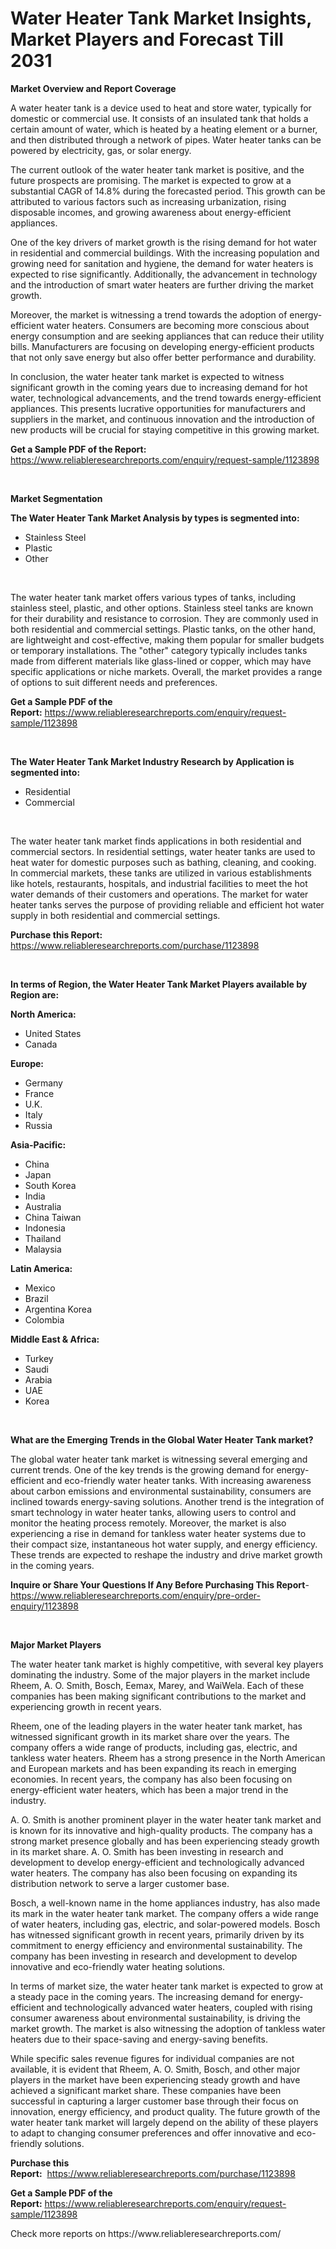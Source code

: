 <p><h1>Water Heater Tank Market Insights, Market Players and Forecast Till 2031</h1></p><p><strong>Market Overview and Report Coverage</strong></p>
<p><p>A water heater tank is a device used to heat and store water, typically for domestic or commercial use. It consists of an insulated tank that holds a certain amount of water, which is heated by a heating element or a burner, and then distributed through a network of pipes. Water heater tanks can be powered by electricity, gas, or solar energy.</p><p>The current outlook of the water heater tank market is positive, and the future prospects are promising. The market is expected to grow at a substantial CAGR of 14.8% during the forecasted period. This growth can be attributed to various factors such as increasing urbanization, rising disposable incomes, and growing awareness about energy-efficient appliances.</p><p>One of the key drivers of market growth is the rising demand for hot water in residential and commercial buildings. With the increasing population and growing need for sanitation and hygiene, the demand for water heaters is expected to rise significantly. Additionally, the advancement in technology and the introduction of smart water heaters are further driving the market growth.</p><p>Moreover, the market is witnessing a trend towards the adoption of energy-efficient water heaters. Consumers are becoming more conscious about energy consumption and are seeking appliances that can reduce their utility bills. Manufacturers are focusing on developing energy-efficient products that not only save energy but also offer better performance and durability.</p><p>In conclusion, the water heater tank market is expected to witness significant growth in the coming years due to increasing demand for hot water, technological advancements, and the trend towards energy-efficient appliances. This presents lucrative opportunities for manufacturers and suppliers in the market, and continuous innovation and the introduction of new products will be crucial for staying competitive in this growing market.</p></p>
<p><strong>Get a Sample PDF of the Report:</strong> <a href="https://www.reliableresearchreports.com/enquiry/request-sample/1123898">https://www.reliableresearchreports.com/enquiry/request-sample/1123898</a></p>
<p>&nbsp;</p>
<p><strong>Market Segmentation</strong></p>
<p><strong>The Water Heater Tank Market Analysis by types is segmented into:</strong></p>
<p><ul><li>Stainless Steel</li><li>Plastic</li><li>Other</li></ul></p>
<p>&nbsp;</p>
<p><p>The water heater tank market offers various types of tanks, including stainless steel, plastic, and other options. Stainless steel tanks are known for their durability and resistance to corrosion. They are commonly used in both residential and commercial settings. Plastic tanks, on the other hand, are lightweight and cost-effective, making them popular for smaller budgets or temporary installations. The "other" category typically includes tanks made from different materials like glass-lined or copper, which may have specific applications or niche markets. Overall, the market provides a range of options to suit different needs and preferences.</p></p>
<p><strong>Get a Sample PDF of the Report:</strong>&nbsp;<a href="https://www.reliableresearchreports.com/enquiry/request-sample/1123898">https://www.reliableresearchreports.com/enquiry/request-sample/1123898</a></p>
<p>&nbsp;</p>
<p><strong>The Water Heater Tank Market Industry Research by Application is segmented into:</strong></p>
<p><ul><li>Residential</li><li>Commercial</li></ul></p>
<p>&nbsp;</p>
<p><p>The water heater tank market finds applications in both residential and commercial sectors. In residential settings, water heater tanks are used to heat water for domestic purposes such as bathing, cleaning, and cooking. In commercial markets, these tanks are utilized in various establishments like hotels, restaurants, hospitals, and industrial facilities to meet the hot water demands of their customers and operations. The market for water heater tanks serves the purpose of providing reliable and efficient hot water supply in both residential and commercial settings.</p></p>
<p><strong>Purchase this Report:</strong>&nbsp; <a href="https://www.reliableresearchreports.com/purchase/1123898">https://www.reliableresearchreports.com/purchase/1123898</a></p>
<p>&nbsp;</p>
<p><strong>In terms of Region, the Water Heater Tank Market Players available by Region are:</strong></p>
<p>
    <p> <strong> North America: </strong>
        <ul>
            <li>United States</li>
            <li>Canada</li>
        </ul>
        </p> 
    <p> <strong> Europe: </strong>
        <ul>
            <li>Germany</li>
            <li>France</li>
            <li>U.K.</li>
            <li>Italy</li>
            <li>Russia</li>
        </ul>
        </p> 
    <p> <strong> Asia-Pacific: </strong>
        <ul>
            <li>China</li>
            <li>Japan</li>
            <li>South Korea</li>
            <li>India</li>
            <li>Australia</li>
            <li>China Taiwan</li>
            <li>Indonesia</li>
            <li>Thailand</li>
            <li>Malaysia</li>
        </ul>
        </p> 
    <p> <strong> Latin America: </strong>
        <ul>
            <li>Mexico</li>
            <li>Brazil</li>
            <li>Argentina Korea</li>
            <li>Colombia</li>
        </ul>
        </p> 
    <p> <strong> Middle East & Africa: </strong>
        <ul>
            <li>Turkey</li>
            <li>Saudi</li>
            <li>Arabia</li>
            <li>UAE</li>
            <li>Korea</li>
        </ul>
    </p>
    </p>
<p>&nbsp;</p>
<p><strong>What are the Emerging Trends in the Global Water Heater Tank market?</strong></p>
<p><p>The global water heater tank market is witnessing several emerging and current trends. One of the key trends is the growing demand for energy-efficient and eco-friendly water heater tanks. With increasing awareness about carbon emissions and environmental sustainability, consumers are inclined towards energy-saving solutions. Another trend is the integration of smart technology in water heater tanks, allowing users to control and monitor the heating process remotely. Moreover, the market is also experiencing a rise in demand for tankless water heater systems due to their compact size, instantaneous hot water supply, and energy efficiency. These trends are expected to reshape the industry and drive market growth in the coming years.</p></p>
<p><strong>Inquire or Share Your Questions If Any Before Purchasing This Report</strong>- <a href="https://www.reliableresearchreports.com/enquiry/pre-order-enquiry/1123898">https://www.reliableresearchreports.com/enquiry/pre-order-enquiry/1123898</a></p>
<p>&nbsp;</p>
<p><strong>Major Market Players</strong></p>
<p><p>The water heater tank market is highly competitive, with several key players dominating the industry. Some of the major players in the market include Rheem, A. O. Smith, Bosch, Eemax, Marey, and WaiWela. Each of these companies has been making significant contributions to the market and experiencing growth in recent years.</p><p>Rheem, one of the leading players in the water heater tank market, has witnessed significant growth in its market share over the years. The company offers a wide range of products, including gas, electric, and tankless water heaters. Rheem has a strong presence in the North American and European markets and has been expanding its reach in emerging economies. In recent years, the company has also been focusing on energy-efficient water heaters, which has been a major trend in the industry.</p><p>A. O. Smith is another prominent player in the water heater tank market and is known for its innovative and high-quality products. The company has a strong market presence globally and has been experiencing steady growth in its market share. A. O. Smith has been investing in research and development to develop energy-efficient and technologically advanced water heaters. The company has also been focusing on expanding its distribution network to serve a larger customer base.</p><p>Bosch, a well-known name in the home appliances industry, has also made its mark in the water heater tank market. The company offers a wide range of water heaters, including gas, electric, and solar-powered models. Bosch has witnessed significant growth in recent years, primarily driven by its commitment to energy efficiency and environmental sustainability. The company has been investing in research and development to develop innovative and eco-friendly water heating solutions.</p><p>In terms of market size, the water heater tank market is expected to grow at a steady pace in the coming years. The increasing demand for energy-efficient and technologically advanced water heaters, coupled with rising consumer awareness about environmental sustainability, is driving the market growth. The market is also witnessing the adoption of tankless water heaters due to their space-saving and energy-saving benefits.</p><p>While specific sales revenue figures for individual companies are not available, it is evident that Rheem, A. O. Smith, Bosch, and other major players in the market have been experiencing steady growth and have achieved a significant market share. These companies have been successful in capturing a larger customer base through their focus on innovation, energy efficiency, and product quality. The future growth of the water heater tank market will largely depend on the ability of these players to adapt to changing consumer preferences and offer innovative and eco-friendly solutions.</p></p>
<p><strong>Purchase this Report:</strong>&nbsp;&nbsp;<a href="https://www.reliableresearchreports.com/purchase/1123898">https://www.reliableresearchreports.com/purchase/1123898</a></p>
<p></p>
<p><strong>Get a Sample PDF of the Report:</strong>&nbsp;<a href="https://www.reliableresearchreports.com/enquiry/request-sample/1123898">https://www.reliableresearchreports.com/enquiry/request-sample/1123898</a></p>
<p>Check more reports on https://www.reliableresearchreports.com/</p>